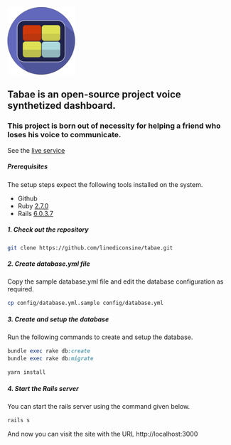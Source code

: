 ![tabae logo](https://github.com/linediconsine/tabae/blob/main/public/apple-icon-152x152.png?raw=true)

## Tabae is an open-source project voice synthetized dashboard.
### This project is born out of necessity for helping a friend who loses his voice to communicate.

See the [live service](https://www.tabae.cloud)

##### Prerequisites

The setup steps expect the following tools installed on the system.

- Github
- Ruby [2.7.0](https://github.com/organization/project-name/blob/master/.ruby-version#L1)
- Rails [6.0.3.7](https://github.com/organization/project-name/blob/master/Gemfile#L12)

##### 1. Check out the repository

```bash
git clone https://github.com/linediconsine/tabae.git
```

##### 2. Create database.yml file

Copy the sample database.yml file and edit the database configuration as required.

```bash
cp config/database.yml.sample config/database.yml
```

##### 3. Create and setup the database

Run the following commands to create and setup the database.

```ruby
bundle exec rake db:create
bundle exec rake db:migrate
```

```bash
yarn install
```

##### 4. Start the Rails server

You can start the rails server using the command given below.

```ruby
rails s
```

And now you can visit the site with the URL http://localhost:3000

